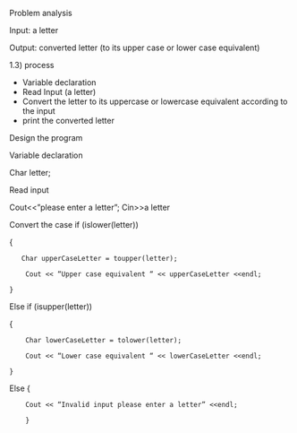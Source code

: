 Problem analysis

Input: a letter
   
Output: converted letter (to its upper case or lower case equivalent) 


   1.3) process
   - Variable declaration
   - Read Input (a letter)
   - Convert the letter to its uppercase or lowercase equivalent according to the input
   - print the converted letter

Design the program
   
Variable declaration

Char letter;

Read input

Cout<<”please enter a letter”;
        Cin>>a letter

Convert the case  if (islower(letter))

 {

       Char upperCaseLetter = toupper(letter);

        Cout << “Upper case equivalent “ << upperCaseLetter <<endl;

    } 

Else if (isupper(letter))

 {

        Char lowerCaseLetter = tolower(letter);

        Cout << “Lower case equivalent “ << lowerCaseLetter <<endl;

    } 

Else {

        Cout << “Invalid input please enter a letter” <<endl;

        }